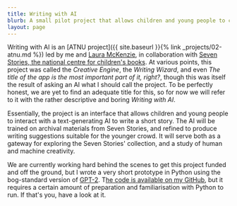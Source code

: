```yaml
---
title: Writing with AI
blurb: A small pilot project that allows children and young people to co-write a short story with a text-generating AI.
layout: page
---
```


Writing with AI is an [ATNU project]({{ site.baseurl }}{% link _projects/02-atnu.md %}) led by me and [Laura McKenzie](https://durham.academia.edu/LauraMcKenzie), in collaboration with [Seven Stories, the national centre for children's books](https://www.sevenstories.org.uk/). At various points, this project was called the *Creative Engine*, the *Writing Wizard*, and even *The title of the app is the most important part of it, right?*, though this was itself the result of asking an AI what I should call the project. To be perfectly honest, we are yet to find an adequate title for this, so for now we will refer to it with the rather descriptive and boring *Writing with AI*.

Essentially, the project is an interface that allows children and young people to interact with a text-generating AI to write a short story. The AI will be trained on archival materials from Seven Stories, and refined to produce writing suggestions suitable for the younger crowd. It will serve both as a gateway for exploring the Seven Stories' collection, and a study of human and machine creativity.

We are currently working hard behind the scenes to get this project funded and off the ground, but I wrote a very short prototype in Python using the bog-standard version of [GPT-2](https://openai.com/blog/gpt-2-1-5b-release/). T[he code is available on my GitHub](https://github.com/tiagosousagarcia/small-utilities-python/tree/master/text_generation), but it requires a certain amount of preparation and familiarisation with Python to run. If that's you, have a look at it.